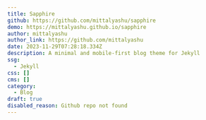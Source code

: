 ```yaml
---
title: Sapphire
github: https://github.com/mittalyashu/sapphire
demo: https://mittalyashu.github.io/sapphire
author: mittalyashu
author_link: https://github.com/mittalyashu
date: 2023-11-29T07:28:18.334Z
description: A minimal and mobile-first blog theme for Jekyll
ssg:
  - Jekyll
css: []
cms: []
category:
  - Blog
draft: true
disabled_reason: Github repo not found
---
```

